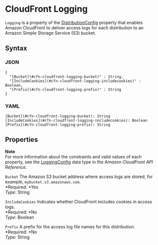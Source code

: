 # CloudFront Logging<a name="aws-properties-cloudfront-logging"></a>

`Logging` is a property of the [DistributionConfig](aws-properties-cloudfront-distributionconfig.md) property that enables Amazon CloudFront to deliver access logs for each distribution to an Amazon Simple Storage Service \(S3\) bucket\.

## Syntax<a name="w3ab2c21c14d196b5"></a>

### JSON<a name="aws-properties-cloudfront-logging-syntax.json"></a>

```
{
  "[Bucket](#cfn-cloudfront-logging-bucket)" : String,
  "[IncludeCookies](#cfn-cloudfront-logging-includecookies)" : Boolean,
  "[Prefix](#cfn-cloudfront-logging-prefix)" : String
}
```

### YAML<a name="aws-properties-cloudfront-logging-syntax.yaml"></a>

```
[Bucket](#cfn-cloudfront-logging-bucket): String
[IncludeCookies](#cfn-cloudfront-logging-includecookies): Boolean
[Prefix](#cfn-cloudfront-logging-prefix): String
```

## Properties<a name="w3ab2c21c14d196b7"></a>

**Note**  
For more information about the constraints and valid values of each property, see the [LoggingConfig](http://docs.aws.amazon.com/cloudfront/latest/APIReference/API_LoggingConfig.html) data type in the *Amazon CloudFront API Reference*\.

`Bucket`  <a name="cfn-cloudfront-logging-bucket"></a>
The Amazon S3 bucket address where access logs are stored, for example, `mybucket.s3.amazonaws.com`\.  
*Required: *Yes  
*Type*: String

`IncludeCookies`  <a name="cfn-cloudfront-logging-includecookies"></a>
Indicates whether CloudFront includes cookies in access logs\.  
*Required: *No  
*Type*: Boolean

`Prefix`  <a name="cfn-cloudfront-logging-prefix"></a>
A prefix for the access log file names for this distribution\.  
*Required: *No  
*Type*: String